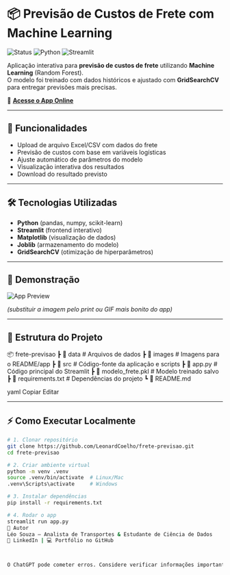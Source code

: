 # 📦 Previsão de Custos de Frete com Machine Learning

![Status](https://img.shields.io/badge/status-online-brightgreen)
![Python](https://img.shields.io/badge/python-3.10%2B-blue)
![Streamlit](https://img.shields.io/badge/streamlit-app-red)

Aplicação interativa para **previsão de custos de frete** utilizando **Machine Learning** (Random Forest).  
O modelo foi treinado com dados históricos e ajustado com **GridSearchCV** para entregar previsões mais precisas.

🔗 **[Acesse o App Online](https://frete-previsao-fz2s5ocwoc97y6ggf2bm2m.streamlit.app/)**

---

## 🚀 Funcionalidades

- Upload de arquivo Excel/CSV com dados do frete
- Previsão de custos com base em variáveis logísticas
- Ajuste automático de parâmetros do modelo
- Visualização interativa dos resultados
- Download do resultado previsto

---

## 🛠️ Tecnologias Utilizadas

- **Python** (pandas, numpy, scikit-learn)
- **Streamlit** (frontend interativo)
- **Matplotlib** (visualização de dados)
- **Joblib** (armazenamento do modelo)
- **GridSearchCV** (otimização de hiperparâmetros)

---

## 📸 Demonstração

![App Preview](images/app_preview.png)

*(substituir a imagem pelo print ou GIF mais bonito do app)*

---

## 📂 Estrutura do Projeto

📦 frete-previsao
┣ 📂 data # Arquivos de dados
┣ 📂 images # Imagens para o README/app
┣ 📂 src # Código-fonte da aplicação e scripts
┣ 📜 app.py # Código principal do Streamlit
┣ 📜 modelo_frete.pkl # Modelo treinado salvo
┣ 📜 requirements.txt # Dependências do projeto
┗ 📜 README.md

yaml
Copiar
Editar

---

## ⚡ Como Executar Localmente

```bash
# 1. Clonar repositório
git clone https://github.com/LeonardCoelho/frete-previsao.git
cd frete-previsao

# 2. Criar ambiente virtual
python -m venv .venv
source .venv/bin/activate  # Linux/Mac
.venv\Scripts\activate     # Windows

# 3. Instalar dependências
pip install -r requirements.txt

# 4. Rodar o app
streamlit run app.py
📌 Autor
Léo Souza — Analista de Transportes & Estudante de Ciência de Dados
💼 LinkedIn | 💻 Portfólio no GitHub



O ChatGPT pode cometer erros. Considere verificar informações importantes.

